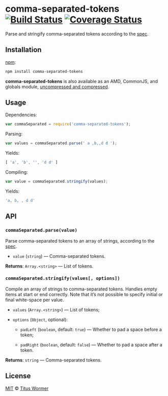 # comma-separated-tokens [![Build Status][build-badge]][build-page] [![Coverage Status][coverage-badge]][coverage-page]

Parse and stringify comma-separated tokens according to the [spec][].

## Installation

[npm][]:

```bash
npm install comma-separated-tokens
```

**comma-separated-tokens** is also available as an AMD, CommonJS, and
globals module, [uncompressed and compressed][releases].

## Usage

Dependencies:

```javascript
var commaSeparated = require('comma-separated-tokens');
```

Parsing:

```javascript
var values = commaSeparated.parse(' a ,b,,d d ');
```

Yields:

```js
[ 'a', 'b', '', 'd d' ]
```

Compiling:

```javascript
var value = commaSeparated.stringify(values);
```

Yields:

```js
'a, b, , d d'
```

## API

### `commaSeparated.parse(value)`

Parse comma-separated tokens to an array of strings, according to the [spec][].

*   `value` (`string`) — Comma-separated tokens.

**Returns**: `Array.<string>` — List of tokens.

### `commaSeparated.stringify(values[, options])`

Compile an array of strings to comma-separated tokens.
Handles empty items at start or end correctly.
Note that it’s not possible to specify initial or final
white-space per value.

*   `values` (`Array.<string>`) — List of tokens;

*   `options` (`Object`, optional):

    *   `padLeft` (`boolean`, default: `true`)
        — Whether to pad a space before a token;

    *   `padRight` (`boolean`, default: `false`)
        — Whether to pad a space after a token.

**Returns**: `string` — Comma-separated tokens.

## License

[MIT][license] © [Titus Wormer][author]

<!-- Definition -->

[build-badge]: https://img.shields.io/travis/wooorm/comma-separated-tokens.svg

[build-page]: https://travis-ci.org/wooorm/comma-separated-tokens

[coverage-badge]: https://img.shields.io/codecov/c/github/wooorm/comma-separated-tokens.svg

[coverage-page]: https://codecov.io/github/wooorm/comma-separated-tokens?branch=master

[npm]: https://docs.npmjs.com/cli/install

[releases]: https://github.com/wooorm/comma-separated-tokens/releases

[license]: LICENSE

[author]: http://wooorm.com

[spec]: https://html.spec.whatwg.org/#comma-separated-tokens
